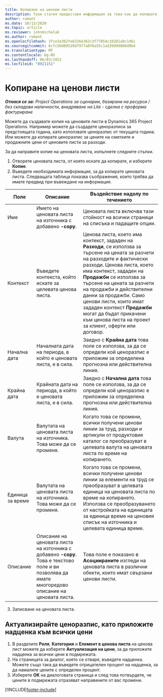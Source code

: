 ```yaml
---
title: Копиране на ценови листи
description: Тази статия предоставя информация за това как да копирате ценови листи в Project Operations.
author: rumant
ms.date: 10/13/2020
ms.topic: article
ms.reviewer: johnmichalak
ms.author: rumant
ms.openlocfilehash: 3fce3a362fe6326e362c3f77054c10281a9c146c
ms.sourcegitcommit: 6cfc50d89528df977a8f6a55c1ad39d99800d9b4
ms.translationtype: MT
ms.contentlocale: bg-BG
ms.lasthandoff: 06/03/2022
ms.locfileid: "8921151"
---
```

# <a name="copy-price-lists"></a>Копиране на ценови листи

_**Отнася се за:** Project Operations за сценарии, базирани на ресурси / без складови наличности, внедряване на Lite - сделка с проформа фактуриране_

Можете да създавате копия на ценовите листи в Dynamics 365 Project Operations. Например можете да създадете ценоразписи за предстоящата година, като използвате ценоразпис от текущата година.  Или можете да копирате ценоразпис за цените на сметките и продажните цени от ценовите листи за разходи. 

За да направите копие на ценовата листа, изпълнете следните стъпки.

1. Отворете ценовата листа, от която искате да копирате, и изберете **Копие**.
2. Въведете необходимата информация, за да копирате ценовата листа. Следващата таблица показва съображения, които трябва да имате предвид при въвеждане на информация.

| Поле | Описание | Въздействие надолу по течението |
| --- | --- | --- |
| Име | Името на ценовата листа на източника с добавено **-copy**. | Ценовата листа включва тази стойност на всички страници на списъка и падащите опции. |
| Контекст | Въведете контекста, който искате за целевата ценова листа. | Ценова листа, което има контекст, зададен на **Разходи**, се използва за търсене на цената за разчети на разходите и фактически разходи. Ценова листа, което има контекст, зададен на **Продажби** се използва за търсене на цената за разчети на продажби и действителни данни за продажби. Само ценови листи, които имат зададен контекст **Продажби** могат да бъдат прикачени към ценова листа на проект за клиент, оферти или договор. |
| Начална дата | Началната дата на периода, в който е ценовата листа, е в сила. | Заедно с **Крайна дата** това поле се използва, за да се определи кой ценоразпис е приложим за определена прогнозна или действителна линия. |
| Крайна дата | Крайната дата на периода, в който е ценовата листа, е в сила. | Заедно с **Начална дата** това поле се използва, за да се определи кой ценоразпис е приложим за определена прогнозна или действителна линия. |
| Валута | Валутата на ценовата листа на източника. Това може да се променя. | Когато това се промени, всички получени ценови линии за труд, разходи и артикули от продуктовия каталог се преобразуват в целевата валута на ценовата листа по време на копирането. |
| Единица за време | Валутата на ценовата листа на източника. Това може да се променя. | Когато това се промени, всички получени ценови линии за елементи на труд се преобразуват в целевата единица на ценовата листа по време на копирането. Използва се преобразуването от настройката на единицата за единица време на ценовия списък на източника и целевата единица време. |
| Описание | Описание на ценовата листа на източника с добавено **-copy**. Това е текстово поле и ви позволява да имате многоредово описание на ценовата листа. | Това поле е показано в **Асоциираните** изгледи на ценовата листа в различни обекти, които имат свързани ценови листи. |

3. Записване на ценовата листа. 

## <a name="update-a-price-list-by-applying-a-mark-up-to-all-the-prices"></a>Актуализирайте ценоразпис, като приложите надценка към всички цени

1. В разделите **Роля**, **Категория** и **Елемент в ценова листа** на ценова лист можете да изберете **Актуализация на цени**, за да приложите надценка за всички цени в подмрежата. 
2. На страницата за диалог, която се отваря, въведете надценка. Можете също така да въведете отрицателен процент на надценка, за да намалите цените с определен процент. 
3. Изберете **OK** на диалоговата страница и след това потвърдете, че цените в подмрежата отразяват направените от вас промени.


[!INCLUDE[footer-include](../includes/footer-banner.md)]